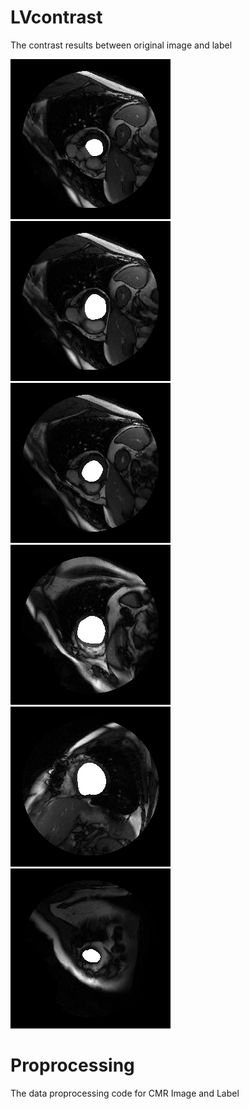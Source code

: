 # LVcontrast

The contrast results between original image and label

![Alt text](https://github.com/luogongning/LVRVnet/blob/master/LVcontrast/SC-HF-I-01_0048M.png)![Alt text](https://github.com/luogongning/LVRVnet/blob/master/LVcontrast/SC-HF-I-01_0059M.png)![Alt text](https://github.com/luogongning/LVRVnet/blob/master/LVcontrast/SC-HF-I-01_0068M.png)![Alt text](https://github.com/luogongning/LVRVnet/blob/master/LVcontrast/SC-HF-I-01_0139M.png)![Alt text](https://github.com/luogongning/LVRVnet/blob/master/LVcontrast/SC-HF-I-02_0140M.png)![Alt text](https://github.com/luogongning/LVRVnet/blob/master/LVcontrast/SC-HF-I-01_0219M.png)






# Proprocessing

The data proprocessing code for CMR Image and Label
